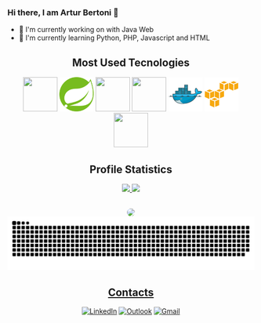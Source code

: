 ### Hi there, I am Artur Bertoni 👋


- 🔭 I'm currently working on with Java Web
- 🌱 I'm currently learning Python, PHP, Javascript and HTML

<h2 align="center"> 
  Most Used Tecnologies 
</h2>

<div align="center" style="display: inline_block">
  <img src="https://cdn.jsdelivr.net/gh/devicons/devicon/icons/java/java-original.svg" width="70" height="70"/>
  <img src="https://github.com/devicons/devicon/blob/v2.15.1/icons/spring/spring-original.svg" width="70" height="70"/>
  <img src="https://cdn.jsdelivr.net/gh/devicons/devicon/icons/git/git-original.svg" width="70" height="70"/>
  <img src="https://cdn.jsdelivr.net/gh/devicons/devicon/icons/postgresql/postgresql-original.svg" width="70" height="70"/>
  <img src="https://github.com/devicons/devicon/blob/v2.15.1/icons/docker/docker-original.svg" width="70" height="70"/>
  <img src="https://github.com/devicons/devicon/blob/v2.15.1/icons/amazonwebservices/amazonwebservices-original.svg" width="70" height="70"/>
  <img src="https://cdn.jsdelivr.net/gh/devicons/devicon/icons/jenkins/jenkins-original.svg" width="70" height="70"/>
</div>

<h2 align="center"> 
  Profile Statistics 
</h2>

<div align="center">
  <a href="https://github.com/Artur-Bertoni">
  <img height="180em" src="https://github-readme-stats.vercel.app/api?username=Artur-Bertoni&show_icons=true&theme=dark&include_all_commits=true&count_private=true"/>
  <img height="180em" src="https://github-readme-stats.vercel.app/api/top-langs/?username=Artur-Bertoni&layout=compact&langs_count=7&theme=dark"/>
</div>

##

<div align="center">
  <img align="center" height="150" style="border-radius:50px;" src="https://repository-images.githubusercontent.com/462900780/0a10af70-6cbf-46df-9071-0ff586a3b1d6">
</div>


<picture>
  <source media="(prefers-color-scheme: dark)" srcset="https://raw.githubusercontent.com/Artur-Bertoni/Artur-Bertoni/output/github-contribution-grid-snake-dark.svg">
  <source media="(prefers-color-scheme: light)" srcset="https://raw.githubusercontent.com/Artur-Bertoni/Artur-Bertoni/output/github-contribution-grid-snake.svg">
  <img alt="github contribution grid snake animation" src="https://raw.githubusercontent.com/Artur-Bertoni/Artur-Bertoni/output/github-contribution-grid-snake.svg">
</picture>

<h2 align="center"> 
  Contacts 
</h2>

<div align="center">
  
  [![LinkedIn](https://img.shields.io/badge/LinkedIn-0077B5?style=for-the-badge&logo=linkedin&logoColor=white)](https://www.linkedin.com/in/artur-bertoni-dos-santos/)
  [![Outlook](https://img.shields.io/badge/Microsoft_Outlook-0078D4?style=for-the-badge&logo=microsoft-outlook&logoColor=white)](mailto:artur_b_santos@hotmail.com)
  [![Gmail](https://img.shields.io/badge/Gmail-D14836?style=for-the-badge&logo=gmail&logoColor=white)](mailto:arturbsantos120204@gmail.com)
</div>
